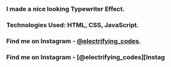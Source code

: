 ### I made a nice looking Typewriter Effect.

### Technologies Used: HTML, CSS, JavaScript.

### Find me on Instagram - [@electrifying_codes][Instagram].
### Find me on Instagram - [@electrifying_codes][Instag


[Instagram]: https://www.instagram.com/electrifying_codes